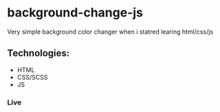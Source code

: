 # background-change-js
Very simple background color changer when i statred learing html/css/js
## Technologies:

- HTML
- CSS/SCSS
- JS

### Live
